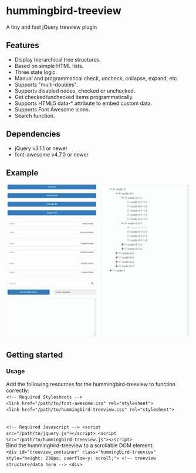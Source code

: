 # hummingbird-treeview
A tiny and fast jQuery treeview plugin


<h2>Features</h2>
<ul>
<li>Display hierarchical tree structures.</li>
<li>Based on simple HTML lists.</li>
<li>Three state logic.</li>
<li>Manual and programmatical check, uncheck, collapse, expand, etc.</li>
<li>Supports "multi-doubles".</li>
<li>Supports disabled nodes, checked or unchecked.</li>
<li>Get checked/unchecked items programmatically.</li>
<li>Supports HTML5 data-* attribute to embed custom data.</li>
<li>Supports Font Awesome icons.</li>
<li>Search function.</li>
</ul>

<h2>Dependencies</h2>
<ul>
<li>jQuery v3.1.1 or newer</li>
<li>font-awesome v4.7.0 or newer</li>
</ul>

<h2>Example</h2>
<img src="hummingbird-treeview.png"/>

<h2>Getting started</h2>
<h3>Usage</h3>
Add the following resources for the hummingbird-treeview to function correctly:
<code>
&#60;!-- Required Stylesheets --&#62;
&#60;link href="/path/to/font-awesome.css" rel="stylesheet"&#62;
&#60;link href="/path/to/hummingbird-treeview.css" rel="stylesheet"&#62;

&#60;!-- Required Javascript --&#62;
&#60;script src="/path/to/jquery.js"&#62;&#60;/script&#62;
&#60;script src="/path/to/hummingbird-treeview.js"&#62;&#60;/script&#62;
</code>
<br>
Bind the hummingbird-treeview to a scrollable DOM element:
<code>
&#60;div id="treeview_container" class="hummingbird-treeview" style="height: 230px; overflow-y: scroll;"&#62;
&#60;!-- treeview structure/data here --&#62;
&#60;div&#62;
</code>
<br>
